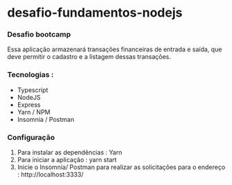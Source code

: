 # desafio-fundamentos-nodejs

<h3> Desafio bootcamp </h3>  
<p>Essa aplicação armazenará transações financeiras de entrada e saída, que deve permitir o cadastro e a listagem dessas transações. </p>


<h3>Tecnologias : </h3>
<ul>
<li>Typescript</li>
<li>NodeJS</li>
<li>Express</li>
<li>Yarn / NPM</li>
<li>Insomnia / Postman</li>
</ul>

<h3>Configuração </h3>
<ol>
<li>Para instalar as dependências : Yarn </li>
<li>Para iniciar a aplicação : yarn start </li>
<li>Inicie o Insomnia/ Postman para realizar as solicitações para o endereço : http://localhost:3333/ </li>
</ol>
